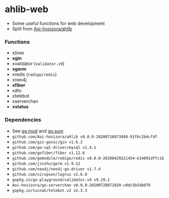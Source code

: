 # ahlib-web

+ Some useful functions for web development
+ Split from [Aoi-hosizora/ahlib](https://github.com/Aoi-hosizora/ahlib)

### Functions

+ xtime
+ **xgin**
+ xvalidator (`validator.v9`)
+ **xgorm**
+ xredis (`redigo/redis`)
+ xneo4j
+ **xfiber**
+ xdto
+ xtelebot
+ xserverchan
+ **xstatus**

### Dependencies

+ See [go.mod](./go.mod) and [go.sum](./go.sum)
+ `github.com/Aoi-hosizora/ahlib v0.0.0-20200716073048-91f6c2b4cf4f`
+ `github.com/gin-gonic/gin v1.6.3`
+ `github.com/go-sql-driver/mysql v1.4.1`
+ `github.com/gofiber/fiber v1.12.6`
+ `github.com/gomodule/redigo/redis v0.0.0-20200429221454-e14091dffc1b`
+ `github.com/jinzhu/gorm v1.9.12`
+ `github.com/neo4j/neo4j-go-driver v1.7.4`
+ `github.com/sirupsen/logrus v1.6.0`
+ `gopkg.in/go-playground/validator.v9 v9.29.1`
+ `Aoi-hosizora/go-serverchan v0.0.0-20200728071020-c0dc5b54b079`
+ `gopkg.in/tucnak/telebot.v2 v2.3.3`
